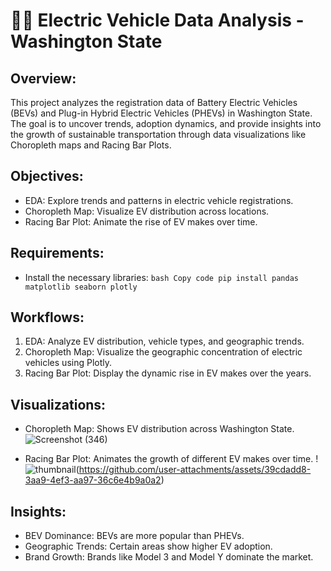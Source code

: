 # 🚗🔋 Electric Vehicle Data Analysis - Washington State
## Overview:
This project analyzes the registration data of Battery Electric Vehicles (BEVs) and Plug-in Hybrid Electric Vehicles (PHEVs) in Washington State. The goal is to uncover trends, adoption dynamics, and provide insights into the growth of sustainable transportation through data visualizations like Choropleth maps and Racing Bar Plots.

## Objectives:
- EDA: Explore trends and patterns in electric vehicle registrations.
- Choropleth Map: Visualize EV distribution across locations.
- Racing Bar Plot: Animate the rise of EV makes over time.

## Requirements:
- Install the necessary libraries: `bash
Copy code
pip install pandas matplotlib seaborn plotly`

## Workflows:
1. EDA: Analyze EV distribution, vehicle types, and geographic trends.
2. Choropleth Map: Visualize the geographic concentration of electric vehicles using Plotly.
3. Racing Bar Plot: Display the dynamic rise in EV makes over the years.

## Visualizations:
- Choropleth Map: Shows EV distribution across Washington State.
![Screenshot (346)](https://github.com/user-attachments/assets/d65f379c-3120-43f4-85df-2cc63827ffe5)

- Racing Bar Plot: Animates the growth of different EV makes over time.
!![thumbnail](https://github.com/user-attachments/assets/a7d4a11f-3635-4087-9036-63ee3343d66b)(https://github.com/user-attachments/assets/39cdadd8-3aa9-4ef3-aa97-36c6e4b9a0a2)


## Insights:
- BEV Dominance: BEVs are more popular than PHEVs.
- Geographic Trends: Certain areas show higher EV adoption.
- Brand Growth: Brands like Model 3 and Model Y dominate the market.
